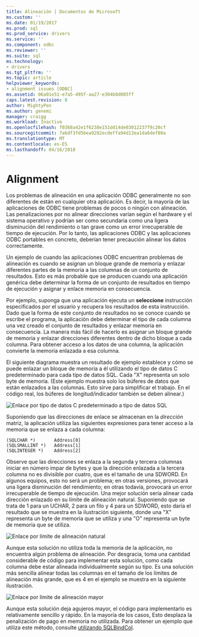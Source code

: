 ```yaml
---
title: Alineación | Documentos de Microsoft
ms.custom: ''
ms.date: 01/19/2017
ms.prod: sql
ms.prod_service: drivers
ms.service: ''
ms.component: odbc
ms.reviewer: ''
ms.suite: sql
ms.technology:
- drivers
ms.tgt_pltfrm: ''
ms.topic: article
helpviewer_keywords:
- alignment issues [ODBC]
ms.assetid: 06a01e51-e7a5-495f-aa27-e304b0d005ff
caps.latest.revision: 8
author: MightyPen
ms.author: genemi
manager: craigg
ms.workload: Inactive
ms.openlocfilehash: f0368a42e1f6238e151dd14de03012237f9c20cf
ms.sourcegitcommit: 7a6df3fd5bea9282ecdeffa94d13ea1da6def80a
ms.translationtype: MT
ms.contentlocale: es-ES
ms.lasthandoff: 04/16/2018
---
```

# <a name="alignment"></a>Alignment
Los problemas de alineación en una aplicación ODBC generalmente no son diferentes de están en cualquier otra aplicación. Es decir, la mayoría de las aplicaciones de ODBC tiene problemas de pocos o ningún con alineación. Las penalizaciones por no alinear direcciones varían según el hardware y el sistema operativo y podrían ser como secundaria como una ligera disminución del rendimiento o tan grave como un error irrecuperable de tiempo de ejecución. Por lo tanto, las aplicaciones ODBC y las aplicaciones ODBC portables en concreto, deberían tener precaución alinear los datos correctamente.  
  
 Un ejemplo de cuando las aplicaciones ODBC encuentran problemas de alineación es cuando se asignan un bloque grande de memoria y enlazar diferentes partes de la memoria a las columnas de un conjunto de resultados. Esto es más probable que se producen cuando una aplicación genérica debe determinar la forma de un conjunto de resultados en tiempo de ejecución y asignar y enlace memoria en consecuencia.  
  
 Por ejemplo, suponga que una aplicación ejecuta un **seleccione** instrucción especificados por el usuario y recupera los resultados de esta instrucción. Dado que la forma de este conjunto de resultados no se conoce cuando se escribe el programa, la aplicación debe determinar el tipo de cada columna una vez creado el conjunto de resultados y enlazar memoria en consecuencia. La manera más fácil de hacerlo es asignar un bloque grande de memoria y enlazar direcciones diferentes dentro de dicho bloque a cada columna. Para obtener acceso a los datos de una columna, la aplicación convierte la memoria enlazada a esa columna.  
  
 El siguiente diagrama muestra un resultado de ejemplo establece y cómo se puede enlazar un bloque de memoria a él utilizando el tipo de datos C predeterminado para cada tipo de datos SQL. Cada "X" representa un solo byte de memoria. (Este ejemplo muestra solo los búferes de datos que están enlazados a las columnas. Esto sirve para simplificar el trabajo. En el código real, los búferes de longitud/indicador también se deben alinear.)  
  
 ![Enlace por tipo de datos C predeterminado a tipo de datos SQL](../../../odbc/reference/develop-app/media/pr24.gif "pr24")  
  
 Suponiendo que las direcciones de enlace se almacenan en la *dirección* matriz, la aplicación utiliza las siguientes expresiones para tener acceso a la memoria que se enlaza a cada columna:  
  
```  
(SQLCHAR *)       Address[0]  
(SQLSMALLINT *)   Address[1]  
(SQLINTEGER *)    Address[2]  
```  
  
 Observe que las direcciones se enlaza a la segunda y tercera columnas iniciar en número impar de bytes y que la dirección enlazada a la tercera columna no es divisible por cuatro, que es el tamaño de una SDWORD. En algunos equipos, esto no será un problema; en otras versiones, provocará una ligera disminución del rendimiento; en otras todavía, provocará un error irrecuperable de tiempo de ejecución. Una mejor solución sería alinear cada dirección enlazado en su límite de alineación natural. Suponiendo que se trata de 1 para un UCHAR, 2 para un filo y 4 para un SDWORD, esto daría el resultado que se muestra en la ilustración siguiente, donde una "X" representa un byte de memoria que se utiliza y una "O" representa un byte de memoria que se utiliza.  
  
 ![Enlace por límite de alineación natural](../../../odbc/reference/develop-app/media/pr25.gif "pr25")  
  
 Aunque esta solución no utiliza toda la memoria de la aplicación, no encuentra algún problema de alineación. Por desgracia, toma una cantidad considerable de código para implementar esta solución, como cada columna debe estar alineada individualmente según su tipo. Es una solución más sencilla alinear todas las columnas en el tamaño de los límites de alineación más grande, que es 4 en el ejemplo se muestra en la siguiente ilustración.  
  
 ![Enlace por límite de alineación mayor](../../../odbc/reference/develop-app/media/pr26.gif "pr26")  
  
 Aunque esta solución deja agujeros mayor, el código para implementarlo es relativamente sencillo y rápido. En la mayoría de los casos, Esto desplaza la penalización de pago en memoria no utilizada. Para obtener un ejemplo que utiliza este método, consulte [utilizando SQLBindCol](../../../odbc/reference/develop-app/using-sqlbindcol.md).
